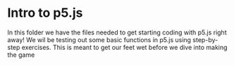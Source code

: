 # Intro to p5.js

In this folder we have the files needed to get starting coding with p5.js right away! We wil be testing out some basic functions in p5.js using step-by-step exercises. This is meant to get our feet wet before we dive into making the game
